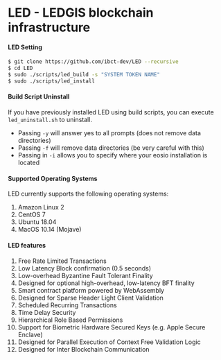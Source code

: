 
# LED - LEDGIS blockchain infrastructure

#### LED Setting

```sh
$ git clone https://github.com/ibct-dev/LED --recursive
$ cd LED
$ sudo ./scripts/led_build -s "SYSTEM TOKEN NAME"
$ sudo ./scripts/led_install
```

#### Build Script Uninstall

If you have previously installed LED using build scripts, you can execute `led_uninstall.sh` to uninstall.
- Passing `-y` will answer yes to all prompts (does not remove data directories)
- Passing `-f` will remove data directories (be very careful with this)
- Passing in `-i` allows you to specify where your eosio installation is located

#### Supported Operating Systems

LED currently supports the following operating systems:  
1. Amazon Linux 2
2. CentOS 7
3. Ubuntu 18.04
4. MacOS 10.14 (Mojave)



#### LED features

1. Free Rate Limited Transactions
2. Low Latency Block confirmation (0.5 seconds)
3. Low-overhead Byzantine Fault Tolerant Finality
4. Designed for optional high-overhead, low-latency BFT finality
5. Smart contract platform powered by WebAssembly
6. Designed for Sparse Header Light Client Validation
7. Scheduled Recurring Transactions
8. Time Delay Security
9. Hierarchical Role Based Permissions
10. Support for Biometric Hardware Secured Keys (e.g. Apple Secure Enclave) 
11. Designed for Parallel Execution of Context Free Validation Logic
12. Designed for Inter Blockchain Communication

<!-- ## Resources

- [Website](https://kr.eoschrome.io/)

- [Telegram](https://t.me/eos_chrome)

- [Medium](https://medium.com/eoschrome)

- [Developer Portal](https://developers.eos.io) -->
